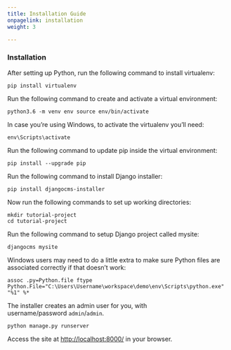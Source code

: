 ```yaml
---
title: Installation Guide
onpagelink: installation
weight: 3

---
```

### Installation

After setting up Python, run the following command to install virtualenv:  

    pip install virtualenv

Run the following command to create and activate a virtual environment:

    python3.6 -m venv env source env/bin/activate

In case you’re using Windows, to activate the virtualenv you’ll need:

    env\Scripts\activate

Run the following command to update pip inside the virtual environment:

    pip install --upgrade pip

Run the following command to install Django installer:

    pip install djangocms-installer

Now run the following commands to set up working directories:

    mkdir tutorial-project
    cd tutorial-project

Run the following command to setup Django project called mysite:

    djangocms mysite

Windows users may need to do a little extra to make sure Python files are associated correctly if that doesn’t work:

    assoc .py=Python.file ftype Python.File="C:\Users\Username\workspace\demo\env\Scripts\python.exe" "%1" %* 

The installer creates an admin user for you, with username/password `admin`/`admin`.

    python manage.py runserver

Access the site at [http://localhost:8000/](https://href.li/?http://localhost:8000/) in your browser.